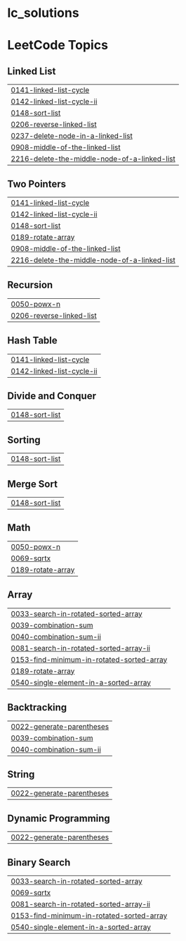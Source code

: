 # lc_solutions
<!---LeetCode Topics Start-->
# LeetCode Topics
## Linked List
|  |
| ------- |
| [0141-linked-list-cycle](https://github.com/poojareddy005/lc_solutions/tree/master/0141-linked-list-cycle) |
| [0142-linked-list-cycle-ii](https://github.com/poojareddy005/lc_solutions/tree/master/0142-linked-list-cycle-ii) |
| [0148-sort-list](https://github.com/poojareddy005/lc_solutions/tree/master/0148-sort-list) |
| [0206-reverse-linked-list](https://github.com/poojareddy005/lc_solutions/tree/master/0206-reverse-linked-list) |
| [0237-delete-node-in-a-linked-list](https://github.com/poojareddy005/lc_solutions/tree/master/0237-delete-node-in-a-linked-list) |
| [0908-middle-of-the-linked-list](https://github.com/poojareddy005/lc_solutions/tree/master/0908-middle-of-the-linked-list) |
| [2216-delete-the-middle-node-of-a-linked-list](https://github.com/poojareddy005/lc_solutions/tree/master/2216-delete-the-middle-node-of-a-linked-list) |
## Two Pointers
|  |
| ------- |
| [0141-linked-list-cycle](https://github.com/poojareddy005/lc_solutions/tree/master/0141-linked-list-cycle) |
| [0142-linked-list-cycle-ii](https://github.com/poojareddy005/lc_solutions/tree/master/0142-linked-list-cycle-ii) |
| [0148-sort-list](https://github.com/poojareddy005/lc_solutions/tree/master/0148-sort-list) |
| [0189-rotate-array](https://github.com/poojareddy005/lc_solutions/tree/master/0189-rotate-array) |
| [0908-middle-of-the-linked-list](https://github.com/poojareddy005/lc_solutions/tree/master/0908-middle-of-the-linked-list) |
| [2216-delete-the-middle-node-of-a-linked-list](https://github.com/poojareddy005/lc_solutions/tree/master/2216-delete-the-middle-node-of-a-linked-list) |
## Recursion
|  |
| ------- |
| [0050-powx-n](https://github.com/poojareddy005/lc_solutions/tree/master/0050-powx-n) |
| [0206-reverse-linked-list](https://github.com/poojareddy005/lc_solutions/tree/master/0206-reverse-linked-list) |
## Hash Table
|  |
| ------- |
| [0141-linked-list-cycle](https://github.com/poojareddy005/lc_solutions/tree/master/0141-linked-list-cycle) |
| [0142-linked-list-cycle-ii](https://github.com/poojareddy005/lc_solutions/tree/master/0142-linked-list-cycle-ii) |
## Divide and Conquer
|  |
| ------- |
| [0148-sort-list](https://github.com/poojareddy005/lc_solutions/tree/master/0148-sort-list) |
## Sorting
|  |
| ------- |
| [0148-sort-list](https://github.com/poojareddy005/lc_solutions/tree/master/0148-sort-list) |
## Merge Sort
|  |
| ------- |
| [0148-sort-list](https://github.com/poojareddy005/lc_solutions/tree/master/0148-sort-list) |
## Math
|  |
| ------- |
| [0050-powx-n](https://github.com/poojareddy005/lc_solutions/tree/master/0050-powx-n) |
| [0069-sqrtx](https://github.com/poojareddy005/lc_solutions/tree/master/0069-sqrtx) |
| [0189-rotate-array](https://github.com/poojareddy005/lc_solutions/tree/master/0189-rotate-array) |
## Array
|  |
| ------- |
| [0033-search-in-rotated-sorted-array](https://github.com/poojareddy005/lc_solutions/tree/master/0033-search-in-rotated-sorted-array) |
| [0039-combination-sum](https://github.com/poojareddy005/lc_solutions/tree/master/0039-combination-sum) |
| [0040-combination-sum-ii](https://github.com/poojareddy005/lc_solutions/tree/master/0040-combination-sum-ii) |
| [0081-search-in-rotated-sorted-array-ii](https://github.com/poojareddy005/lc_solutions/tree/master/0081-search-in-rotated-sorted-array-ii) |
| [0153-find-minimum-in-rotated-sorted-array](https://github.com/poojareddy005/lc_solutions/tree/master/0153-find-minimum-in-rotated-sorted-array) |
| [0189-rotate-array](https://github.com/poojareddy005/lc_solutions/tree/master/0189-rotate-array) |
| [0540-single-element-in-a-sorted-array](https://github.com/poojareddy005/lc_solutions/tree/master/0540-single-element-in-a-sorted-array) |
## Backtracking
|  |
| ------- |
| [0022-generate-parentheses](https://github.com/poojareddy005/lc_solutions/tree/master/0022-generate-parentheses) |
| [0039-combination-sum](https://github.com/poojareddy005/lc_solutions/tree/master/0039-combination-sum) |
| [0040-combination-sum-ii](https://github.com/poojareddy005/lc_solutions/tree/master/0040-combination-sum-ii) |
## String
|  |
| ------- |
| [0022-generate-parentheses](https://github.com/poojareddy005/lc_solutions/tree/master/0022-generate-parentheses) |
## Dynamic Programming
|  |
| ------- |
| [0022-generate-parentheses](https://github.com/poojareddy005/lc_solutions/tree/master/0022-generate-parentheses) |
## Binary Search
|  |
| ------- |
| [0033-search-in-rotated-sorted-array](https://github.com/poojareddy005/lc_solutions/tree/master/0033-search-in-rotated-sorted-array) |
| [0069-sqrtx](https://github.com/poojareddy005/lc_solutions/tree/master/0069-sqrtx) |
| [0081-search-in-rotated-sorted-array-ii](https://github.com/poojareddy005/lc_solutions/tree/master/0081-search-in-rotated-sorted-array-ii) |
| [0153-find-minimum-in-rotated-sorted-array](https://github.com/poojareddy005/lc_solutions/tree/master/0153-find-minimum-in-rotated-sorted-array) |
| [0540-single-element-in-a-sorted-array](https://github.com/poojareddy005/lc_solutions/tree/master/0540-single-element-in-a-sorted-array) |
<!---LeetCode Topics End-->
